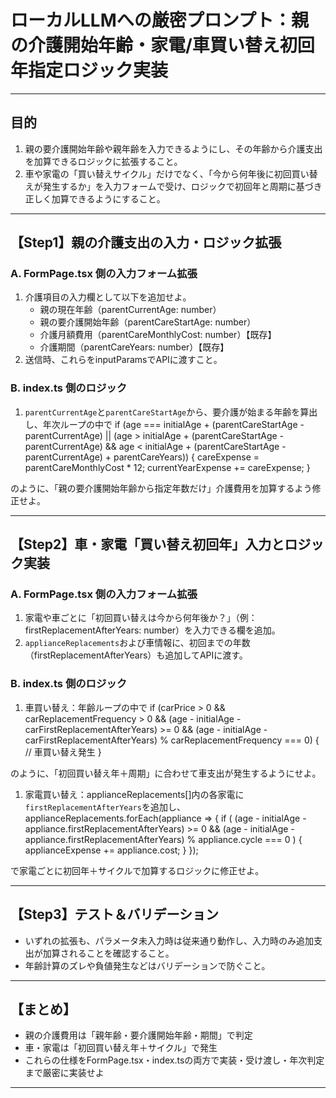# ローカルLLMへの厳密プロンプト：親の介護開始年齢・家電/車買い替え初回年指定ロジック実装

---

## 目的
1. 親の要介護開始年齢や親年齢を入力できるようにし、その年齢から介護支出を加算できるロジックに拡張すること。
2. 車や家電の「買い替えサイクル」だけでなく、「今から何年後に初回買い替えが発生するか」を入力フォームで受け、ロジックで初回年と周期に基づき正しく加算できるようにすること。

---

## 【Step1】親の介護支出の入力・ロジック拡張

### A. **FormPage.tsx 側の入力フォーム拡張**
1. 介護項目の入力欄として以下を追加せよ。
   - 親の現在年齢（parentCurrentAge: number）
   - 親の要介護開始年齢（parentCareStartAge: number）
   - 介護月額費用（parentCareMonthlyCost: number）【既存】
   - 介護期間（parentCareYears: number）【既存】
2. 送信時、これらをinputParamsでAPIに渡すこと。

### B. **index.ts 側のロジック**
1. `parentCurrentAge`と`parentCareStartAge`から、要介護が始まる年齢を算出し、年次ループの中で
if (age === initialAge + (parentCareStartAge - parentCurrentAge)
|| (age > initialAge + (parentCareStartAge - parentCurrentAge)
&& age < initialAge + (parentCareStartAge - parentCurrentAge) + parentCareYears)) {
careExpense = parentCareMonthlyCost * 12;
currentYearExpense += careExpense;
}


のように、「親の要介護開始年齢から指定年数だけ」介護費用を加算するよう修正せよ。

---

## 【Step2】車・家電「買い替え初回年」入力とロジック実装

### A. **FormPage.tsx 側の入力フォーム拡張**
1. 家電や車ごとに「初回買い替えは今から何年後か？」（例：firstReplacementAfterYears: number）を入力できる欄を追加。
2. `applianceReplacements`および車情報に、初回までの年数（firstReplacementAfterYears）も追加してAPIに渡す。

### B. **index.ts 側のロジック**
1. 車買い替え：年齢ループの中で
if (carPrice > 0 && carReplacementFrequency > 0 &&
(age - initialAge - carFirstReplacementAfterYears) >= 0 &&
(age - initialAge - carFirstReplacementAfterYears) % carReplacementFrequency === 0) {
// 車買い替え発生
}


のように、「初回買い替え年＋周期」に合わせて車支出が発生するようにせよ。

1. 家電買い替え：applianceReplacements[]内の各家電に`firstReplacementAfterYears`を追加し、
applianceReplacements.forEach(appliance => {
if (
(age - initialAge - appliance.firstReplacementAfterYears) >= 0 &&
(age - initialAge - appliance.firstReplacementAfterYears) % appliance.cycle === 0
) {
applianceExpense += appliance.cost;
}
});


で家電ごとに初回年＋サイクルで加算するロジックに修正せよ。

---

## 【Step3】テスト＆バリデーション

- いずれの拡張も、パラメータ未入力時は従来通り動作し、入力時のみ追加支出が加算されることを確認すること。
- 年齢計算のズレや負値発生などはバリデーションで防ぐこと。

---

## 【まとめ】

- 親の介護費用は「親年齢・要介護開始年齢・期間」で判定
- 車・家電は「初回買い替え年＋サイクル」で発生
- これらの仕様をFormPage.tsx・index.tsの両方で実装・受け渡し・年次判定まで厳密に実装せよ

---